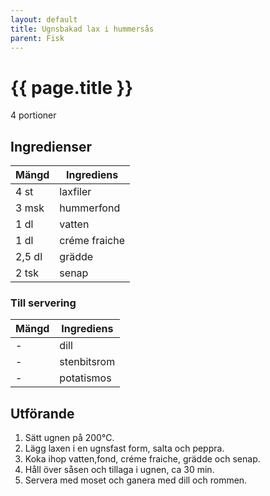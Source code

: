 ```yaml
---
layout: default
title: Ugnsbakad lax i hummersås
parent: Fisk
---
```


# {{ page.title }}

4 portioner
## Ingredienser

Mängd|Ingrediens
------------ | -------------
4 st|laxfiler
3 msk|hummerfond
1 dl|vatten
1 dl|créme fraiche
2,5 dl| grädde
2 tsk|senap

### Till servering

Mängd| Ingrediens
------------ | -------------
\-|dill
\-|stenbitsrom
\-|potatismos

## Utförande
1. Sätt ugnen på 200℃.
2. Lägg laxen i en ugnsfast form, salta och peppra.
3. Koka ihop vatten,fond, créme fraiche, grädde och senap.
4. Håll över såsen och tillaga i ugnen, ca 30 min.
5. Servera med moset och ganera med dill och rommen.
